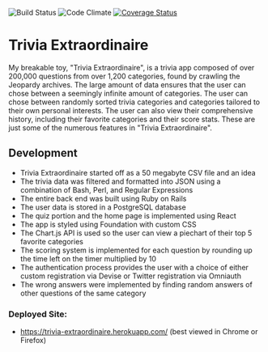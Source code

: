 ![Build Status](https://codeship.com/projects/4af01c90-e639-0134-6c39-22570000ff61/status?branch=master)
![Code Climate](https://codeclimate.com/github/ryancoopersmith/trivia.png)
[![Coverage Status](https://coveralls.io/repos/github/ryancoopersmith/trivia/badge.svg?branch=master)](https://coveralls.io/github/ryancoopersmith/trivia?branch=master)

# Trivia Extraordinaire

My breakable toy, "Trivia Extraordinaire", is a trivia app composed of over 200,000 questions from over 1,200 categories, found by crawling the Jeopardy archives. The large amount of data ensures that the user can chose between a seemingly infinite amount of categories. The user can chose between randomly sorted trivia categories and categories tailored to their own personal interests. The user can also view their comprehensive history, including their favorite categories and their score stats. These are just some
of the numerous features in "Trivia Extraordinaire".

## Development
* Trivia Extraordinaire started off as a 50 megabyte CSV file and an idea
* The trivia data was filtered and formatted into JSON using a combination of Bash, Perl, and Regular Expressions
* The entire back end was built using Ruby on Rails
* The user data is stored in a PostgreSQL database
* The quiz portion and the home page is implemented using React
* The app is styled using Foundation with custom CSS
* The Chart.js API is used so the user can view a piechart of their top 5 favorite categories
* The scoring system is implemented for each question by rounding up the time left on the timer multiplied by 10
* The authentication process provides the user with a choice of either custom registration via Devise or Twitter registration via Omniauth
* The wrong answers were implemented by finding random answers of other questions of the same category



### Deployed Site:
* https://trivia-extraordinaire.herokuapp.com/ (best viewed in Chrome or Firefox)
